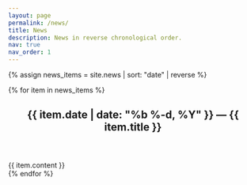 ```yaml
---
layout: page
permalink: /news/
title: News
description: News in reverse chronological order.
nav: true
nav_order: 1
---
```


{% assign news_items = site.news | sort: "date" | reverse %}

<div class="news-list">
  {% for item in news_items %}
    <article class="news-entry mb-5">
      <header>
        <h2 class="h4 mb-1">
          <time datetime="{{ item.date | date_to_xmlschema }}">
            {{ item.date | date: "%b %-d, %Y" }}
          </time>
          — {{ item.title }}
        </h2>
      </header>
      <div class="news-content">
        {{ item.content }}
      </div>
    </article>
  {% endfor %}
</div>
